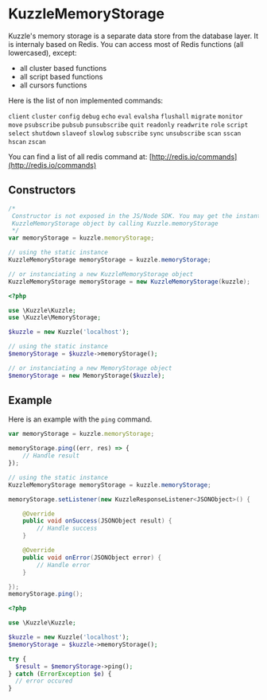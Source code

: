 # KuzzleMemoryStorage

Kuzzle's memory storage is a separate data store from the database layer.
It is internaly based on Redis. You can access most of Redis functions (all lowercased), except:

* all cluster based functions
* all script based functions
* all cursors functions

Here is the list of non implemented commands:

`client`
`cluster`
`config`
`debug`
`echo`
`eval`
`evalsha`
`flushall`
`migrate`
`monitor`
`move`
`psubscribe`
`pubsub`
`punsubscribe`
`quit`
`readonly`
`readwrite`
`role`
`script`
`select`
`shutdown`
`slaveof`
`slowlog`
`subscribe`
`sync`
`unsubscribe`
`scan`
`sscan`
`hscan`
`zscan`

You can find a list of all redis command at: [http://redis.io/commands](http://redis.io/commands)

## Constructors

```js
/*
 Constructor is not exposed in the JS/Node SDK. You may get the instantiated
 KuzzleMemoryStorage object by calling Kuzzle.memoryStorage
 */
var memoryStorage = kuzzle.memoryStorage;
```

```java
// using the static instance
KuzzleMemoryStorage memoryStorage = kuzzle.memoryStorage;

// or instanciating a new KuzzleMemoryStorage object
KuzzleMemoryStorage memoryStorage = new KuzzleMemoryStorage(kuzzle);
```

```php
<?php

use \Kuzzle\Kuzzle;
use \Kuzzle\MemoryStorage;

$kuzzle = new Kuzzle('localhost');

// using the static instance
$memoryStorage = $kuzzle->memoryStorage();

// or instanciating a new MemoryStorage object
$memoryStorage = new MemoryStorage($kuzzle);
```

## Example

Here is an example with the `ping` command.

```js
var memoryStorage = kuzzle.memoryStorage;

memoryStorage.ping((err, res) => {
    // Handle result
});
```

```java
// using the static instance
KuzzleMemoryStorage memoryStorage = kuzzle.memoryStorage;

memoryStorage.setListener(new KuzzleResponseListener<JSONObject>() {

    @Override
    public void onSuccess(JSONObject result) {
        // Handle success
    }

    @Override
    public void onError(JSONObject error) {
        // Handle error
    }

});
memoryStorage.ping();
```

```php
<?php

use \Kuzzle\Kuzzle;

$kuzzle = new Kuzzle('localhost');
$memoryStorage = $kuzzle->memoryStorage();

try {
  $result = $memoryStorage->ping();
} catch (ErrorException $e) {
  // error occured
}

```
